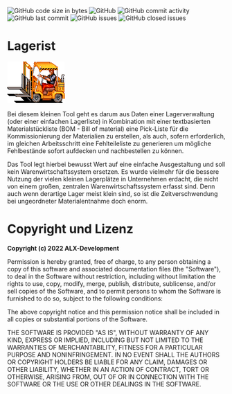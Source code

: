 ![GitHub code size in bytes](https://img.shields.io/github/languages/code-size/alx-development-de/ecad_lagerist)
![GitHub](https://img.shields.io/github/license/alx-development-de/ecad_lagerist)
![GitHub commit activity](https://img.shields.io/github/commit-activity/y/alx-development-de/ecad_lagerist)
![GitHub last commit](https://img.shields.io/github/last-commit/alx-development-de/ecad_lagerist)
![GitHub issues](https://img.shields.io/github/issues-raw/alx-development-de/ecad_lagerist)
![GitHub closed issues](https://img.shields.io/github/issues-closed-raw/alx-development-de/ecad_lagerist)

# Lagerist
![Das Lagerist-Titelbild](img/Lagerist.png "Lagerist")

Bei diesem kleinen Tool geht es darum aus Daten einer Lagerverwaltung (oder einer einfachen Lagerliste)
in Kombination mit einer textbasierten Materialstückliste (BOM - Bill of material) eine Pick-Liste für
die Kommissionierung der Materialien zu erstellen, als auch, sofern erforderlich, im gleichen
Arbeitsschritt eine Fehlteileliste zu generieren um mögliche Fehlbestände sofort aufdecken und
nachbestellen zu können.

Das Tool legt hierbei bewusst Wert auf eine einfache Ausgestaltung und soll kein Warenwirtschaftssystem ersetzen.
Es wurde vielmehr für die bessere Nutzung der vielen kleinen Lagerplätze in Unternehmen erdacht, die nicht
von einem großen, zentralen Warenwirtschaftssystem erfasst sind. Denn auch wenn derartige Lager meist klein sind,
so ist die Zeitverschwendung bei ungeordneter Materialentnahme doch enorm.

# Copyright und Lizenz

**Copyright (c) 2022 ALX-Development**

Permission is hereby granted, free of charge, to any person obtaining a copy
of this software and associated documentation files (the "Software"), to deal
in the Software without restriction, including without limitation the rights
to use, copy, modify, merge, publish, distribute, sublicense, and/or sell
copies of the Software, and to permit persons to whom the Software is
furnished to do so, subject to the following conditions:

The above copyright notice and this permission notice shall be included in all
copies or substantial portions of the Software.

THE SOFTWARE IS PROVIDED "AS IS", WITHOUT WARRANTY OF ANY KIND, EXPRESS OR
IMPLIED, INCLUDING BUT NOT LIMITED TO THE WARRANTIES OF MERCHANTABILITY,
FITNESS FOR A PARTICULAR PURPOSE AND NONINFRINGEMENT. IN NO EVENT SHALL THE
AUTHORS OR COPYRIGHT HOLDERS BE LIABLE FOR ANY CLAIM, DAMAGES OR OTHER
LIABILITY, WHETHER IN AN ACTION OF CONTRACT, TORT OR OTHERWISE, ARISING FROM,
OUT OF OR IN CONNECTION WITH THE SOFTWARE OR THE USE OR OTHER DEALINGS IN THE
SOFTWARE.